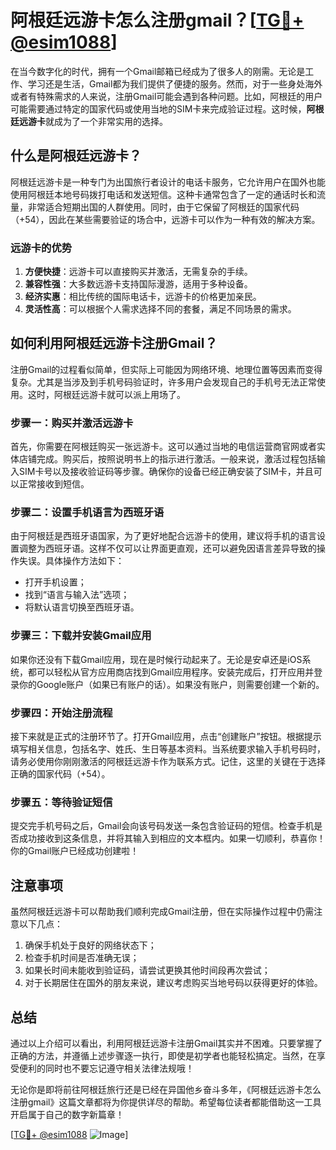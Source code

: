 # 阿根廷远游卡怎么注册gmail？[[TG💪+ @esim1088](https://t.me/s/esim1088)]

在当今数字化的时代，拥有一个Gmail邮箱已经成为了很多人的刚需。无论是工作、学习还是生活，Gmail都为我们提供了便捷的服务。然而，对于一些身处海外或者有特殊需求的人来说，注册Gmail可能会遇到各种问题。比如，阿根廷的用户可能需要通过特定的国家代码或使用当地的SIM卡来完成验证过程。这时候，**阿根廷远游卡**就成为了一个非常实用的选择。

## 什么是阿根廷远游卡？

阿根廷远游卡是一种专门为出国旅行者设计的电话卡服务，它允许用户在国外也能使用阿根廷本地号码拨打电话和发送短信。这种卡通常包含了一定的通话时长和流量，非常适合短期出国的人群使用。同时，由于它保留了阿根廷的国家代码（+54），因此在某些需要验证的场合中，远游卡可以作为一种有效的解决方案。

### 远游卡的优势

1. **方便快捷**：远游卡可以直接购买并激活，无需复杂的手续。
2. **兼容性强**：大多数远游卡支持国际漫游，适用于多种设备。
3. **经济实惠**：相比传统的国际电话卡，远游卡的价格更加亲民。
4. **灵活性高**：可以根据个人需求选择不同的套餐，满足不同场景的需求。

## 如何利用阿根廷远游卡注册Gmail？

注册Gmail的过程看似简单，但实际上可能因为网络环境、地理位置等因素而变得复杂。尤其是当涉及到手机号码验证时，许多用户会发现自己的手机号无法正常使用。这时，阿根廷远游卡就可以派上用场了。

### 步骤一：购买并激活远游卡

首先，你需要在阿根廷购买一张远游卡。这可以通过当地的电信运营商官网或者实体店铺完成。购买后，按照说明书上的指示进行激活。一般来说，激活过程包括输入SIM卡号以及接收验证码等步骤。确保你的设备已经正确安装了SIM卡，并且可以正常接收到短信。

### 步骤二：设置手机语言为西班牙语

由于阿根廷是西班牙语国家，为了更好地配合远游卡的使用，建议将手机的语言设置调整为西班牙语。这样不仅可以让界面更直观，还可以避免因语言差异导致的操作失误。具体操作方法如下：
- 打开手机设置；
- 找到“语言与输入法”选项；
- 将默认语言切换至西班牙语。

### 步骤三：下载并安装Gmail应用

如果你还没有下载Gmail应用，现在是时候行动起来了。无论是安卓还是iOS系统，都可以轻松从官方应用商店找到Gmail应用程序。安装完成后，打开应用并登录你的Google账户（如果已有账户的话）。如果没有账户，则需要创建一个新的。

### 步骤四：开始注册流程

接下来就是正式的注册环节了。打开Gmail应用，点击“创建账户”按钮。根据提示填写相关信息，包括名字、姓氏、生日等基本资料。当系统要求输入手机号码时，请务必使用你刚刚激活的阿根廷远游卡作为联系方式。记住，这里的关键在于选择正确的国家代码（+54）。

### 步骤五：等待验证短信

提交完手机号码之后，Gmail会向该号码发送一条包含验证码的短信。检查手机是否成功接收到这条信息，并将其输入到相应的文本框内。如果一切顺利，恭喜你！你的Gmail账户已经成功创建啦！

## 注意事项

虽然阿根廷远游卡可以帮助我们顺利完成Gmail注册，但在实际操作过程中仍需注意以下几点：

1. 确保手机处于良好的网络状态下；
2. 检查手机时间是否准确无误；
3. 如果长时间未能收到验证码，请尝试更换其他时间段再次尝试；
4. 对于长期居住在国外的朋友来说，建议考虑购买当地号码以获得更好的体验。

## 总结

通过以上介绍可以看出，利用阿根廷远游卡注册Gmail其实并不困难。只要掌握了正确的方法，并遵循上述步骤逐一执行，即使是初学者也能轻松搞定。当然，在享受便利的同时也不要忘记遵守相关法律法规哦！

无论你是即将前往阿根廷旅行还是已经在异国他乡奋斗多年，《阿根廷远游卡怎么注册gmail》这篇文章都将为你提供详尽的帮助。希望每位读者都能借助这一工具开启属于自己的数字新篇章！

[[TG💪+ @esim1088](https://t.me/s/esim1088) ![Image](https://i.postimg.cc/4NQfJmqS/Snipaste-2025-05-13-00-14-12.png)]